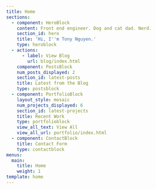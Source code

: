 ```yaml
---
title: Home
sections:
  - component: HeroBlock
    content: Front end engineer. Dog and cat dad. Nerd.
    section_id: hero
    title: 'Hi, I''m Tony Nguyen.'
    type: heroblock
  - actions:
      - label: View Blog
        url: blog/index.html
    component: PostsBlock
    num_posts_displayed: 2
    section_id: latest-posts
    title: Latest from the Blog
    type: postsblock
  - component: PortfolioBlock
    layout_style: mosaic
    num_projects_displayed: 6
    section_id: latest-projects
    title: Recent Work
    type: portfolioblock
    view_all_text: View All
    view_all_url: portfolio/index.html
  - component: ContactBlock
    title: Contact Form
    type: contactblock
menus:
  main:
    title: Home
    weight: 1
template: home
---
```


